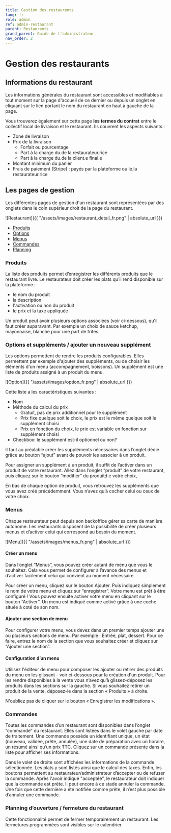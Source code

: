 ```yaml
---
title: Gestion des restaurants
lang: fr
role: admin
ref: admin-restaurant
parent: Restaurants
grand_parent: Guide de l'administrateur
nav_order: 2
---
```


# Gestion des restaurants

## Informations du restaurant

Les informations générales du restaurant sont accessibles et modifiables à tout moment sur la page d'accueil de ce dernier ou depuis un onglet en cliquant sur le lien portant le nom du restaurant en haut à gauche de la page.

Vous trouverez également sur cette page **les termes du contrat** entre le collectif local de livraison et le restaurant. Ils couvrent les aspects suivants :

- Zone de livraison
- Prix de la livraison
    - Forfait ou pourcentage
    - Part à la charge du.de la restaurateur.rice
    - Part à la charge du.de la client.e final.e
- Montant minimum du panier
- Frais de paiement (Stripe) : payés par la plateforme ou le.la restaurateur.rice

## Les pages de gestion

Les différentes pages de gestion d'un restaurant sont représentées par des onglets dans le coin supérieur droit de la page du restaurant.

![Restaurant]({{ "/assets/images/restaurant_detail_fr.png" | absolute_url }})

- [Produits](#produits)
- [Options](#options-et-suppléments--ajouter-un-nouveau-supplément)
- [Menus](#menus)
- [Commandes](#commandes)
- [Planning](#planning-douverture--fermeture-du-restaurant)

### Produits

La liste des produits permet d’enregistrer les différents produits que le restaurant livre. Le restaurateur doit créer les plats qu’il rend disponible sur la plateforme :
- le nom du produit
- la description
- l'activation ou non du produit
- le prix et la taxe appliquée

Un produit peut avoir plusieurs options associées (voir ci-dessous), qu'il faut créer auparavant. Par exemple un choix de sauce ketchup, mayonnaise, blanche pour une part de frites.

### Options et suppléments / ajouter un nouveau supplément

Les options permettent de rendre les produits configurables. Elles permettent par exemple d'ajouter des suppléments, ou de choisir les éléments d'un menu (accompagnement, boissons). Un supplément est une liste de produits assigné à un produit du menu.

![Option]({{ "/assets/images/option_fr.png" | absolute_url }})

Cette liste a les caractéristiques suivantes :
- Nom
- Méthode du calcul du prix
    * Gratuit, pas de prix additionnel pour le supplément
    * Prix fixe quelque soit le choix, le prix est le même quelque soit le supplément choisi
    * Prix en fonction du choix, le prix est variable en fonction sur supplément choisi
- Checkbox: le supplément est-il optionnel ou non?

Il faut au préalable créer les suppléments nécessaires dans l’onglet dédié grâce au bouton “ajout” avant de pouvoir les associer à un produit.

Pour assigner un supplément à un produit, il suffit de l’activer dans un produit de votre restaurant. Allez dans l’onglet “produit” de votre restaurant, puis cliquez sur le bouton “modifier” du produitd e votre choix,

En bas de chaque option de produit, vous retrouvez les suppléments que vous avez créé précédemment. Vous n’avez qu’à cocher celui ou ceux de votre choix.

### Menus

Chaque restaurateur peut depuis son backoffice gérer sa carte de manière autonome. Les restaurants disposent de la possibilité de créer plusieurs menus et d’activer celui qui correspond au besoin du moment.

![Menu]({{ "/assets/images/menus_fr.png" | absolute_url }})

#### Créer un menu

Dans l’onglet “Menus”, vous pouvez créer autant de menu que vous le souhaitez. Cela vous permet de configurer à l’avance des menus et d’activer facilement celui qui convient au moment nécessaire.

Pour créer un menu, cliquez sur le bouton Ajouter. Puis indiquez simplement le nom de votre menu et cliquez sur “enregistrer”. Votre menu est prêt à être configuré ! Vous pouvez ensuite activer votre menu en cliquant sur le bouton “Activer”. Un menu est indiqué comme activé grâce à une coche située à coté de son nom.

#### Ajouter une section de menu

Pour configurer votre menu, vous devez dans un premier temps ajouter une ou plusieurs sections de menu. Par exemple : Entrée, plat, dessert. Pour ce faire, entrez le nom de la section que vous souhaitez créer et cliquez sur “Ajouter une section”.

#### Configuration d’un menu

Utilisez l'éditeur de menu pour composer les ajouter ou retirer des produits du menu en les glissant - voir ci-dessous pour la création d'un produit. Pour les rendre disponibles à la vente vous n’avez qu’à glissez-déposez les produits dans les sections sur la gauche. Si vous souhaitez retirer un produit de la vente, déposez-le dans la section « Produits » à droite.

N'oubliez pas de cliquer sur le bouton « Enregistrer les modifications ».


### Commandes

Toutes les commandes d’un restaurant sont disponibles dans l’onglet “commande” du restaurant. Elles sont listées dans le volet gauche par date de traitement. Une commande possède un identifiant unique, un état (nouveau, validée, prête, annulée), une date de préparation avec un horaire, un résumé ainsi qu’un prix TTC. Cliquez sur un commande présente dans la liste pour afficher ses informations.

Dans le volet de droite sont affichées les informations de la commande sélectionnée. Les plats y sont listés ainsi que le calcul des taxes. Enfin, les boutons permettent au restaurateur/administrateur d’accepter ou de refuser la commande. Après l'avoir indiqué "acceptée", le restaurateur doit indiquer que la commande est prête. Il peut encore à ce stade annuler la commande. Une fois que cette dernière a été notifiée comme prête, il n’est plus possible d’annuler une commande.

### Planning d’ouverture / fermeture du restaurant

Cette fonctionnalité permet de fermer temporairement un restaurant. Les fermetures programmées sont visibles sur le calendrier.
